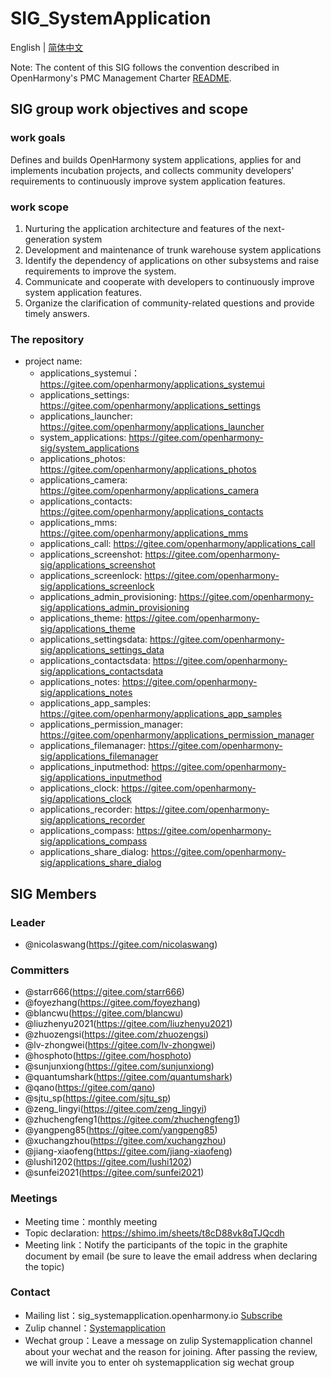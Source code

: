 # SIG_SystemApplication
English | [简体中文](./sig_systemapplications_cn.md)

Note: The content of this SIG follows the convention described in OpenHarmony's PMC Management Charter [README](/zh/pmc.md).

## SIG group work objectives and scope

### work goals
Defines and builds OpenHarmony system applications, applies for and implements incubation projects, and collects community developers' requirements to continuously improve system application features.

### work scope
1. Nurturing the application architecture and features of the next-generation system
2. Development and maintenance of trunk warehouse system applications
3. Identify the dependency of applications on other subsystems and raise requirements to improve the system.
4. Communicate and cooperate with developers to continuously improve system application features.
5. Organize the clarification of community-related questions and provide timely answers.

### The repository
- project name:
  - applications_systemui：https://gitee.com/openharmony/applications_systemui
  - applications_settings: https://gitee.com/openharmony/applications_settings
  - applications_launcher: https://gitee.com/openharmony/applications_launcher
  - system_applications: https://gitee.com/openharmony-sig/system_applications
  - applications_photos: https://gitee.com/openharmony/applications_photos
  - applications_camera: https://gitee.com/openharmony/applications_camera
  - applications_contacts: https://gitee.com/openharmony/applications_contacts
  - applications_mms: https://gitee.com/openharmony/applications_mms
  - applications_call: https://gitee.com/openharmony/applications_call
  - applications_screenshot: https://gitee.com/openharmony-sig/applications_screenshot
  - applications_screenlock: https://gitee.com/openharmony-sig/applications_screenlock
  - applications_admin_provisioning: https://gitee.com/openharmony-sig/applications_admin_provisioning
  - applications_theme: https://gitee.com/openharmony-sig/applications_theme
  - applications_settingsdata: https://gitee.com/openharmony-sig/applications_settings_data
  - applications_contactsdata: https://gitee.com/openharmony-sig/applications_contactsdata
  - applications_notes: https://gitee.com/openharmony-sig/applications_notes
  - applications_app_samples: https://gitee.com/openharmony/applications_app_samples
  - applications_permission_manager: https://gitee.com/openharmony/applications_permission_manager
  - applications_filemanager: https://gitee.com/openharmony-sig/applications_filemanager
  - applications_inputmethod: https://gitee.com/openharmony-sig/applications_inputmethod
  - applications_clock: https://gitee.com/openharmony-sig/applications_clock
  - applications_recorder: https://gitee.com/openharmony-sig/applications_recorder
  - applications_compass: https://gitee.com/openharmony-sig/applications_compass
  - applications_share_dialog: https://gitee.com/openharmony-sig/applications_share_dialog

## SIG Members

### Leader
- @nicolaswang(https://gitee.com/nicolaswang)

### Committers
- @starr666(https://gitee.com/starr666)
- @foyezhang(https://gitee.com/foyezhang)
- @blancwu(https://gitee.com/blancwu)
- @liuzhenyu2021(https://gitee.com/liuzhenyu2021)
- @zhuozengsi(https://gitee.com/zhuozengsi)
- @lv-zhongwei(https://gitee.com/lv-zhongwei)
- @hosphoto(https://gitee.com/hosphoto)
- @sunjunxiong(https://gitee.com/sunjunxiong)
- @quantumshark(https://gitee.com/quantumshark)
- @qano(https://gitee.com/qano)
- @sjtu_sp(https://gitee.com/sjtu_sp)
- @zeng_lingyi(https://gitee.com/zeng_lingyi)
- @zhuchengfeng1(https://gitee.com/zhuchengfeng1)
- @yangpeng85(https://gitee.com/yangpeng85)
- @xuchangzhou(https://gitee.com/xuchangzhou)
- @jiang-xiaofeng(https://gitee.com/jiang-xiaofeng)
- @lushi1202(https://gitee.com/lushi1202)
- @sunfei2021(https://gitee.com/sunfei2021)

 ### Meetings
- Meeting time：monthly meeting
- Topic declaration: https://shimo.im/sheets/t8cD88vk8qTJQcdh
- Meeting link：Notify the participants of the topic in the graphite document by email (be sure to leave the email address when declaring the topic)

### Contact
- Mailing list：sig_systemapplication.openharmony.io [Subscribe](https://lists.openatom.io/postorius/lists/sig_systemapplication.openharmony.io/)
- Zulip channel：[Systemapplication](https://zulip.openharmony.cn/#narrow/stream/1-general/topic/Systemapplication)
- Wechat group：Leave a message on zulip Systemapplication channel about your wechat and the reason for joining. After passing the review, we will invite you to enter oh systemapplication sig wechat group
